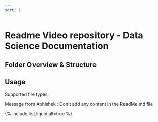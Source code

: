 ```yaml
---
sort: 1
---
```


# Readme Video repository - Data Science Documentation

## Folder Overview & Structure

## Usage 
Supported file types:


Message from Abhishek : Don't add any content in the ReadMe.md file


{% include list.liquid all=true %}

